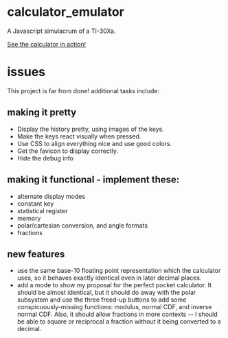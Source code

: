 # calculator_emulator
A Javascript simulacrum of a TI-30Xa.

[See the calculator in action!](https://aldenmb.github.io/calculator_emulator/)

# issues
This project is far from done! additional tasks include:

## making it pretty

 - Display the history pretty, using images of the keys.
 - Make the keys react visually when pressed.
 - Use CSS to align everything nice and use good colors.
 - Get the favicon to display correctly.
 - Hide the debug info

## making it functional - implement these:

 - alternate display modes
 - constant key
 - statistical register
 - memory
 - polar/cartesian conversion, and angle formats
 - fractions

## new features

 - use the same base-10 floating point representation which the calculator uses, so it behaves exactly identical even in later decimal places.
 - add a mode to show my proposal for the perfect pocket calculator. It should be almost identical, but it should do away with the polar subsystem and use the three freed-up buttons to add some conspicuously-missing functions: modulus, normal CDF, and inverse normal CDF. Also, it should allow fractions in more contexts -- I should be able to square or reciprocal a fraction without it being converted to a decimal.
